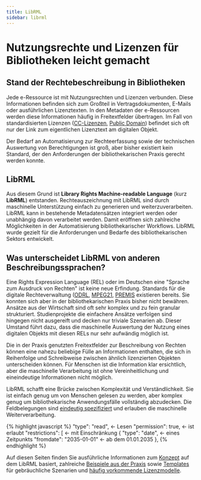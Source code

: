 ```yaml
---
title: LibRML
sidebar: librml
---
```

# Nutzungsrechte und Lizenzen für Bibliotheken leicht gemacht

## Stand der Rechtebeschreibung in Bibliotheken

Jede e-Ressource ist mit Nutzungsrechten und Lizenzen verbunden. Diese Informationen befinden sich zum Großteil in Vertragsdokumenten, E-Mails oder ausführlichen Lizenztexten. In den Metadaten der e-Ressourcen werden diese Informationen häufig in Freitextfelder übertragen. Im Fall von standardisierten Lizenzen ([CC-Lizenzen](https://de.wikipedia.org/wiki/Creative_Commons#Lizenzen), [Public Domain](https://de.wikipedia.org/wiki/Gemeinfreiheit#Public_Domain)) befindet sich oft nur der Link zum eigentlichen Lizenztext am digitalen Objekt.

Der Bedarf an Automatisierung zur Rechteerfassung sowie der technischen Auswertung von Berechtigungen ist groß, aber bisher existiert kein Standard, der den Anforderungen der bibliothekarischen Praxis gerecht werden konnte.

## LibRML

Aus diesem Grund ist **Library Rights Machine-readable Language** (kurz **LibRML**) entstanden. Rechteauszeichnung mit LibRML sind durch maschinelle Unterstützung einfach zu generieren und weiterzuverarbeiten. LibRML kann in bestehende Metadatensätzen integriert werden oder unabhängig davon verarbeitet werden. Damit eröffnen sich zahlreiche Möglichkeiten in der Automatisierung bibliothekarischer Workflows. LibRML wurde gezielt für die Anforderungen und Bedarfe des bibliothekarischen Sektors entwickelt.

## Was unterscheidet LibRML von anderen Beschreibungssprachen?

Eine Rights Expression Language (REL) oder im Deutschen eine "Sprache zum Ausdruck von Rechten" ist keine neue Erfindung. Standards für die digitale Rechteverwaltung ([ODRL](https://en.wikipedia.org/wiki/ODRL), [MPEG21](https://de.wikipedia.org/wiki/MPEG-21), [PREMIS](https://de.wikipedia.org/wiki/Preservation_Metadata:_Implementation_Strategies) existieren bereits. Sie konnten sich aber in der bibliothekarischen Praxis bisher nicht bewähren. Ansätze aus der Wirtschaft sind oft sehr komplex und zu fein granular strukturiert. Studienprojekte die einfachere Ansätze verfolgen sind hingegen nicht ausgereift und decken nur triviale Szenarien ab. Dieser Umstand führt dazu, dass die maschinelle Auswertung der Nutzung eines digitalen Objekts mit diesen RELs nur sehr aufwändig möglich ist.

Die in der Praxis genutzten Freitextfelder zur Beschreibung von Rechten können eine nahezu beliebige Fülle an Informationen enthalten, die sich in Reihenfolge und Schreibweise zwischen ähnlich lizenzierten Objekten unterscheiden können. Für Menschen ist die Information klar ersichtlich, aber die maschinelle Verarbeitung ist ohne Vereinheitlichung und eineindeutige Informationen nicht möglich.

LibRML schafft eine Brücke zwischen Komplexität und Verständlichkeit. Sie ist einfach genug um von Menschen gelesen zu werden, aber komplex genug um bibliothekarische Anwendungsfälle vollständig abzudecken. Die Feldbelegungen sind [eindeutig spezifiziert](schema/xsdschema.html) und erlauben die maschinelle Weiterverarbeitung.

{% highlight javascript %}
  "type": "read",			<- Lesen
  "permission": true,			<- ist erlaubt
  "restrictions": [			<- mit Einschränkung
	{
	  "type": "date",		<- eines Zeitpunkts
	  "fromdate": "2035-01-01"	<- ab dem 01.01.2035
	},
{% endhighlight %}

Auf diesen Seiten finden Sie ausführliche Informationen zum [Konzept](schema/concept.html) auf dem LibRML basiert, zahlreiche [Beispiele aus der Praxis](examples/examples.html) sowie [Templates](tmpl/templates.html) für gebräuchliche Szenarien und [häufig vorkommende Lizenzmodelle](tmpl/beispiele.html).
